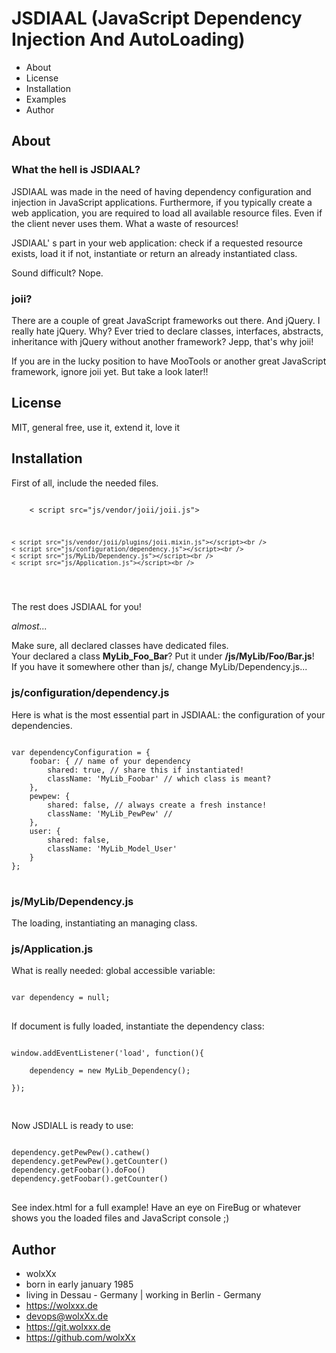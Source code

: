 <h1>JSDIAAL (JavaScript Dependency Injection And AutoLoading)</h1>

<ul>
    <li>
        About
    </li>
    <li>
        License
    </li>
    <li>
        Installation
    </li>
    <li>
        Examples
    </li>
    <li>
        Author
    </li>
</ul>

<h2>About</h2>
<h3>What the hell is JSDIAAL?</h3>
JSDIAAL was made in the need of having dependency configuration and injection in JavaScript applications. 
Furthermore, if you typically create a web application, you are required to load all available resource files. 
Even if the client never uses them. What a waste of resources!
 
JSDIAAL' s part in your web application: check if a requested resource exists, 
load it if not, instantiate or return an already instantiated class.

Sound difficult? Nope. 

<h3>joii?</h3>
There are a couple of great JavaScript frameworks out there. And jQuery. I really hate jQuery. Why? 
Ever tried to declare classes, interfaces, abstracts, inheritance with jQuery without another framework? Jepp, that's why joii!

If you are in the lucky position to have MooTools or another great JavaScript framework, ignore joii yet. But take a look later!! 

<h2>License</h2>

MIT, general free, use it, extend it, love it

<h2>Installation</h2>

First of all, include the needed files. <br />
<pre>
<code>
    < script src="js/vendor/joii/joii.js"></script><br />
    < script src="js/vendor/joii/plugins/joii.mixin.js"></script><br />
    < script src="js/configuration/dependency.js"></script><br />
    < script src="js/MyLib/Dependency.js"></script><br />
    < script src="js/Application.js"></script><br />
</code>
</pre>

The rest does JSDIAAL for you!

<i>almost...</i>

Make sure, all declared classes have dedicated files.<br />
Your declared a class <b>MyLib_Foo_Bar</b>? Put it under <b>/js/MyLib/Foo/Bar.js</b>!<br />
If you have it somewhere other than js/, change MyLib/Dependency.js...

<h3>js/configuration/dependency.js</h3>
Here is what is the most essential part in JSDIAAL: the configuration of your dependencies. 

<pre>
<code>
var dependencyConfiguration = {
	foobar: { // name of your dependency
		shared: true, // share this if instantiated!
		className: 'MyLib_Foobar' // which class is meant?
	},
	pewpew: {
		shared: false, // always create a fresh instance!
		className: 'MyLib_PewPew' // 
	},
	user: {
		shared: false,
		className: 'MyLib_Model_User'
	}
};
</code>
</pre>

<h3>js/MyLib/Dependency.js</h3>
The loading, instantiating an managing class. 

<h3>js/Application.js</h3>
What is really needed: global accessible variable:
<pre>
<code>
var dependency = null;
</code>
</pre>

If document is fully loaded, instantiate the dependency class:<br /> 
<pre>
<code>
window.addEventListener('load', function(){<br />
    dependency = new MyLib_Dependency();<br />
});<br />
</code>
</pre>

Now JSDIALL is ready to use: 

<pre>
<code>
dependency.getPewPew().cathew()
dependency.getPewPew().getCounter()
dependency.getFoobar().doFoo()
dependency.getFoobar().getCounter()
</code>
</pre>

See index.html for a full example! Have an eye on FireBug or whatever shows you the loaded files and JavaScript console ;) 

<h2>Author</h2>

- wolxXx
- born in early january 1985
- living in Dessau - Germany | working in Berlin - Germany 
- https://wolxxx.de 
- devops@wolxXx.de
- https://git.wolxxx.de 
- https://github.com/wolxXx

